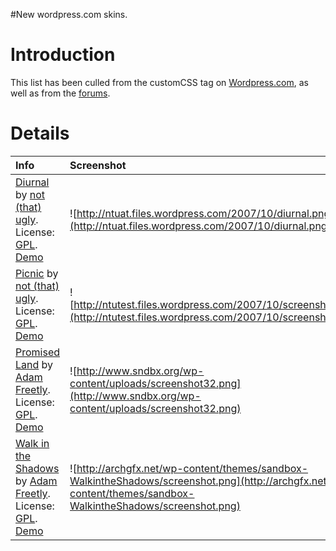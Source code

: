 #New wordpress.com skins.

# Introduction #

This list has been culled from the customCSS tag on [Wordpress.com](http://wordpress.com/tag/customcss/), as well as from the [forums](http://en.forums.wordpress.com/tags.php?tag=customcss).


# Details #

| **Info** | **Screenshot** |
|:---------|:---------------|
| [Diurnal](http://ntuat.wordpress.com/2007/10/25/diurnal/) by [not (that) ugly](http://ntuat.wordpress.com).  License: [GPL](http://www.gnu.org/copyleft/gpl.html).  [Demo](http://www.sndbx.org/live-preview/index.php?wptheme=Diurnal) | ![http://ntuat.files.wordpress.com/2007/10/diurnal.png](http://ntuat.files.wordpress.com/2007/10/diurnal.png) |
| [Picnic](http://ntuat.wordpress.com/2007/10/20/picnic/) by [not (that) ugly](http://ntuat.wordpress.com).  License: [GPL](http://www.gnu.org/copyleft/gpl.html). [Demo](http://www.sndbx.org/live-preview/index.php?wptheme=Picnic) | ![http://ntutest.files.wordpress.com/2007/10/screenshot.png](http://ntutest.files.wordpress.com/2007/10/screenshot.png) |
| [Promised Land](http://archgfx.net/blog/2007/design/promised-land-for-wordpresscom) by [Adam Freetly](http://archgfx.net/).  License: [GPL](http://www.gnu.org/copyleft/gpl.html). [Demo](http://www.sndbx.org/live-preview/index.php?wptheme=Promised%20Land)  | ![http://www.sndbx.org/wp-content/uploads/screenshot32.png](http://www.sndbx.org/wp-content/uploads/screenshot32.png) |
| [Walk in the Shadows](http://archgfx.net/blog/2007/design/walk-in-the-shadows-for-wordpresscom) by [Adam Freetly](http://archgfx.net/).  License: [GPL](http://www.gnu.org/copyleft/gpl.html). [Demo](http://www.sndbx.org/live-preview/index.php?wptheme=Walk%20in%20the%20Shadows)  | ![http://archgfx.net/wp-content/themes/sandbox-WalkintheShadows/screenshot.png](http://archgfx.net/wp-content/themes/sandbox-WalkintheShadows/screenshot.png) |